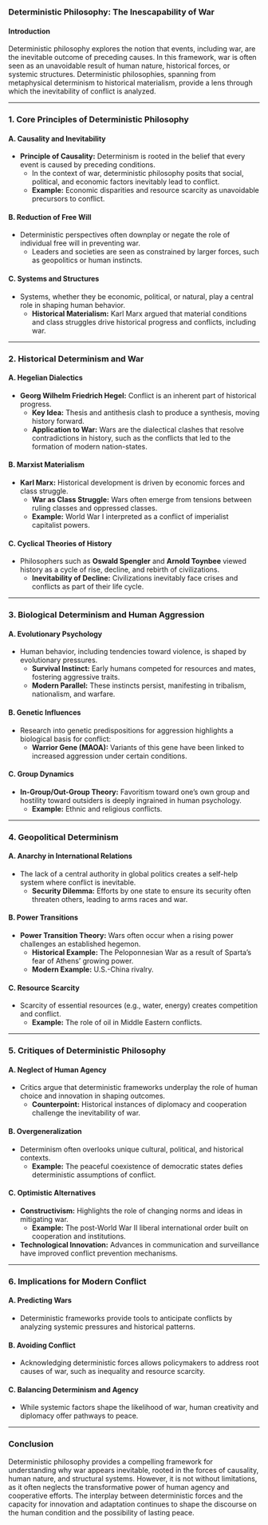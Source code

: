 ### **Deterministic Philosophy: The Inescapability of War**

#### **Introduction**
Deterministic philosophy explores the notion that events, including war, are the inevitable outcome of preceding causes. In this framework, war is often seen as an unavoidable result of human nature, historical forces, or systemic structures. Deterministic philosophies, spanning from metaphysical determinism to historical materialism, provide a lens through which the inevitability of conflict is analyzed. 

---

### **1. Core Principles of Deterministic Philosophy**

#### **A. Causality and Inevitability**
- **Principle of Causality:** Determinism is rooted in the belief that every event is caused by preceding conditions.
  - In the context of war, deterministic philosophy posits that social, political, and economic factors inevitably lead to conflict.
  - **Example:** Economic disparities and resource scarcity as unavoidable precursors to conflict.

#### **B. Reduction of Free Will**
- Deterministic perspectives often downplay or negate the role of individual free will in preventing war.
  - Leaders and societies are seen as constrained by larger forces, such as geopolitics or human instincts.

#### **C. Systems and Structures**
- Systems, whether they be economic, political, or natural, play a central role in shaping human behavior.
  - **Historical Materialism:** Karl Marx argued that material conditions and class struggles drive historical progress and conflicts, including war.

---

### **2. Historical Determinism and War**

#### **A. Hegelian Dialectics**
- **Georg Wilhelm Friedrich Hegel:** Conflict is an inherent part of historical progress.
  - **Key Idea:** Thesis and antithesis clash to produce a synthesis, moving history forward.
  - **Application to War:** Wars are the dialectical clashes that resolve contradictions in history, such as the conflicts that led to the formation of modern nation-states.

#### **B. Marxist Materialism**
- **Karl Marx:** Historical development is driven by economic forces and class struggle.
  - **War as Class Struggle:** Wars often emerge from tensions between ruling classes and oppressed classes.
  - **Example:** World War I interpreted as a conflict of imperialist capitalist powers.

#### **C. Cyclical Theories of History**
- Philosophers such as **Oswald Spengler** and **Arnold Toynbee** viewed history as a cycle of rise, decline, and rebirth of civilizations.
  - **Inevitability of Decline:** Civilizations inevitably face crises and conflicts as part of their life cycle.

---

### **3. Biological Determinism and Human Aggression**

#### **A. Evolutionary Psychology**
- Human behavior, including tendencies toward violence, is shaped by evolutionary pressures.
  - **Survival Instinct:** Early humans competed for resources and mates, fostering aggressive traits.
  - **Modern Parallel:** These instincts persist, manifesting in tribalism, nationalism, and warfare.

#### **B. Genetic Influences**
- Research into genetic predispositions for aggression highlights a biological basis for conflict:
  - **Warrior Gene (MAOA):** Variants of this gene have been linked to increased aggression under certain conditions.

#### **C. Group Dynamics**
- **In-Group/Out-Group Theory:** Favoritism toward one’s own group and hostility toward outsiders is deeply ingrained in human psychology.
  - **Example:** Ethnic and religious conflicts.

---

### **4. Geopolitical Determinism**

#### **A. Anarchy in International Relations**
- The lack of a central authority in global politics creates a self-help system where conflict is inevitable.
  - **Security Dilemma:** Efforts by one state to ensure its security often threaten others, leading to arms races and war.

#### **B. Power Transitions**
- **Power Transition Theory:** Wars often occur when a rising power challenges an established hegemon.
  - **Historical Example:** The Peloponnesian War as a result of Sparta’s fear of Athens’ growing power.
  - **Modern Example:** U.S.-China rivalry.

#### **C. Resource Scarcity**
- Scarcity of essential resources (e.g., water, energy) creates competition and conflict.
  - **Example:** The role of oil in Middle Eastern conflicts.

---

### **5. Critiques of Deterministic Philosophy**

#### **A. Neglect of Human Agency**
- Critics argue that deterministic frameworks underplay the role of human choice and innovation in shaping outcomes.
  - **Counterpoint:** Historical instances of diplomacy and cooperation challenge the inevitability of war.

#### **B. Overgeneralization**
- Determinism often overlooks unique cultural, political, and historical contexts.
  - **Example:** The peaceful coexistence of democratic states defies deterministic assumptions of conflict.

#### **C. Optimistic Alternatives**
- **Constructivism:** Highlights the role of changing norms and ideas in mitigating war.
  - **Example:** The post-World War II liberal international order built on cooperation and institutions.
- **Technological Innovation:** Advances in communication and surveillance have improved conflict prevention mechanisms.

---

### **6. Implications for Modern Conflict**

#### **A. Predicting Wars**
- Deterministic frameworks provide tools to anticipate conflicts by analyzing systemic pressures and historical patterns.

#### **B. Avoiding Conflict**
- Acknowledging deterministic forces allows policymakers to address root causes of war, such as inequality and resource scarcity.

#### **C. Balancing Determinism and Agency**
- While systemic factors shape the likelihood of war, human creativity and diplomacy offer pathways to peace.

---

### **Conclusion**
Deterministic philosophy provides a compelling framework for understanding why war appears inevitable, rooted in the forces of causality, human nature, and structural systems. However, it is not without limitations, as it often neglects the transformative power of human agency and cooperative efforts. The interplay between deterministic forces and the capacity for innovation and adaptation continues to shape the discourse on the human condition and the possibility of lasting peace.
